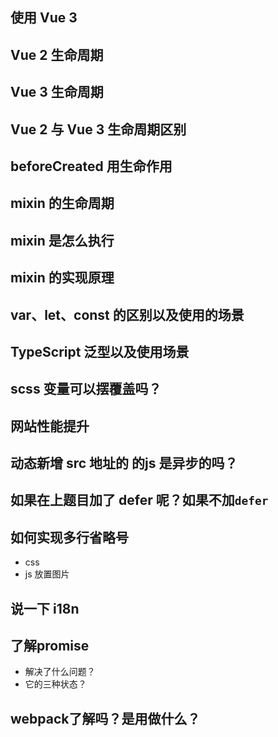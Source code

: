 ## 使用 Vue 3

## Vue 2 生命周期

## Vue 3 生命周期

## Vue 2 与 Vue 3 生命周期区别

## beforeCreated 用生命作用

## mixin 的生命周期

## mixin 是怎么执行

## mixin 的实现原理

## var、let、const 的区别以及使用的场景

## TypeScript 泛型以及使用场景

## scss 变量可以摆覆盖吗？

## 网站性能提升

## 动态新增 src 地址的 的js 是异步的吗？

## 如果在上题目加了 defer 呢？如果不加`defer`

## 如何实现多行省略号

- css
- js 放置图片

## 说一下 i18n

## 了解promise
- 解决了什么问题？
- 它的三种状态？

## webpack了解吗？是用做什么？